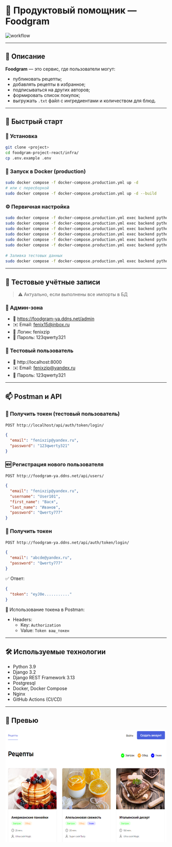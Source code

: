 
# 🍲 Продуктовый помощник — Foodgram

![workflow](https://github.com/FenixZip/foodgram-project-react/workflows/foodgram_workflow.yml/badge.svg)

---

## 📌 Описание

**Foodgram** — это сервис, где пользователи могут:

- публиковать рецепты;
- добавлять рецепты в избранное;
- подписываться на других авторов;
- формировать список покупок;
- выгружать `.txt` файл с ингредиентами и количеством для блюд.

---

## 🚀 Быстрый старт

### 🧩 Установка

```bash
git clone <project>
cd foodgram-project-react/infra/
cp .env.example .env
```

### 🐳 Запуск в Docker (production)

```bash
sudo docker compose -f docker-compose.production.yml up -d
# или с пересборкой
sudo docker compose -f docker-compose.production.yml up -d --build
```

### ⚙️ Первичная настройка

```bash
sudo docker compose -f docker-compose.production.yml exec backend python manage.py makemigrations 
sudo docker compose -f docker-compose.production.yml exec backend python manage.py migrate
sudo docker compose -f docker-compose.production.yml exec backend python manage.py collectstatic --noinput
sudo docker compose -f docker-compose.production.yml exec backend python manage.py import_tags
sudo docker compose -f docker-compose.production.yml exec backend python manage.py import_ingredients
sudo docker compose -f docker-compose.production.yml exec backend python manage.py createsuperuser

# Заливка тестовых данных
sudo docker compose -f docker-compose.production.yml exec backend python manage.py data_test
```

---

## 👤 Тестовые учётные записи

> ⚠️ Актуально, если выполнены все импорты в БД

### 🔐 Админ-зона
- 📍 https://foodgram-ya.ddns.net/admin
- ✉️ Email: fenix15@inbox.ru
- 👤 Логин: fenixzip
- 🔑 Пароль: 123qwerty321

### 👤 Тестовый пользователь
- 📍 http://localhost:8000
- ✉️ Email: fenixzip@yandex.ru
- 🔑 Пароль: 123qwerty321

---

## 📫 Postman и API

### 🔑 Получить токен (тестовый пользователь)

`POST http://localhost/api/auth/token/login/`

```json
{
  "email": "fenixzip@yandex.ru",
  "password": "123qwerty321"
}
```

### 🆕 Регистрация нового пользователя

`POST http://foodgram-ya.ddns.net/api/users/`

```json
{
  "email": "fenixzip@yandex.ru",
  "username": "User101",
  "first_name": "Вася",
  "last_name": "Иванов",
  "password": "Qwerty777"
}
```

### 🔐 Получить токен

`POST http://foodgram-ya.ddns.net/api/auth/token/login/`

```json
{
  "email": "abcde@yandex.ru",
  "password": "Qwerty777"
}
```

✅ Ответ:
```json
{
  "token": "eyJ0e..........."
}
```

🔧 Использование токена в Postman:
- Headers:
  - Key: `Authorization`
  - Value: `Token ваш_токен`

---

## 🛠️ Используемые технологии

- Python 3.9
- Django 3.2
- Django REST Framework 3.13
- Postgresql
- Docker, Docker Compose
- Nginx
- GitHub Actions (CI/CD)

---

## 📸 Превью

<img src="https://github.com/HelloAgni/foodgram-project-react/blob/master/backend/media/recipes/images/preview.jpg" alt="preview" width="600" height="350">
